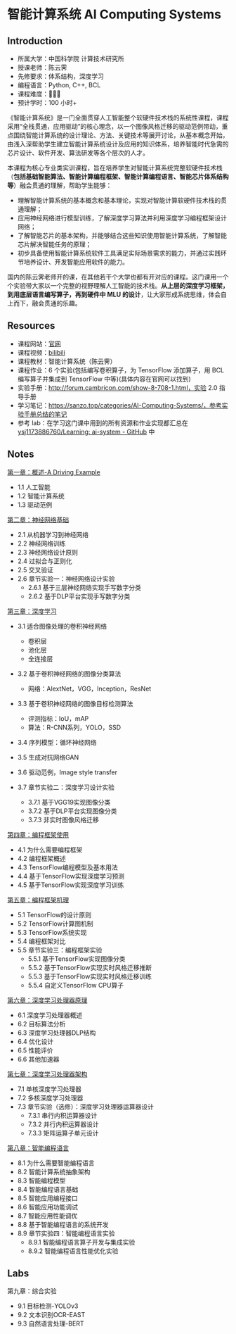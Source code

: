 # 智能计算系统 AI Computing Systems

## Introduction

- 所属大学：中国科学院 计算技术研究所
- 授课老师：陈云霁
- 先修要求：体系结构，深度学习
- 编程语言：Python, C++, BCL
- 课程难度：🌟🌟🌟
- 预计学时：100 小时+

《智能计算系统》是一门全面贯穿人工智能整个软硬件技术栈的系统性课程，课程采用“全栈贯通，应用驱动”的核心理念，以一个图像风格迁移的驱动范例带动，重点围绕智能计算系统的设计理论、方法、关键技术等展开讨论，从基本概念开始，由浅入深帮助学生建立智能计算系统设计及应用的知识体系，培养智能时代急需的芯片设计、软件开发、算法研发等各个层次的人才。

本课程为核心专业类实训课程，旨在培养学生对智能计算系统完整软硬件技术栈（**包括基础智能算法、智能计算编程框架、智能计算编程语言、智能芯片体系结构等**）融会贯通的理解，帮助学生能够：

- 理解智能计算系统的基本概念和基本理论，实现对智能计算软硬件技术栈的贯通理解；
- 应用神经网络进行模型训练，了解深度学习算法并利用深度学习编程框架设计网络；
- 了解智能芯片的基本架构，并能够结合这些知识使用智能计算系统，了解智能芯片解决智能任务的原理；
- 初步具备使用智能计算系统软件工具满足实际场景需求的能力，并通过实践环节培养设计、开发智能应用软件的能力。

国内的陈云霁老师开的课，在其他若干个大学也都有开对应的课程。这门课用一个个实验带大家以一个完整的视野理解人工智能的技术栈。**从上层的深度学习框架，到用底层语言编写算子，再到硬件中 MLU 的设计**，让大家形成系统思维，体会自上而下，融会贯通的乐趣。

## Resources

- 课程网站：[官网](https://novel.ict.ac.cn/aics/)
- 课程视频：[bilibili](https://space.bilibili.com/494117284)
- 课程教材：智能计算系统（陈云霁）
- 课程作业：6 个实验(包括编写卷积算子，为 TensorFlow 添加算子，用 BCL 编写算子并集成到 TensorFlow 中等)(具体内容在官网可以找到)
- 实验手册：http://forum.cambricon.com/show-8-708-1.html，实验 2.0 指导手册
- 学习笔记：https://sanzo.top/categories/AI-Computing-Systems/，参考实验手册总结的笔记
- 参考 lab：在学习这门课中用到的所有资源和作业实现都汇总在 [ysj1173886760/Learning: ai-system - GitHub](https://github.com/ysj1173886760/Learning/tree/master/ai-system) 中

## Notes

[第一章：概述-A Driving Example](./slides/1-%E7%BB%AA%E8%AE%BA.pdf)

- 1.1 人工智能
- 1.2 智能计算系统
- 1.3 驱动范例

[第二章：神经网络基础](./slides/2-%E7%A5%9E%E7%BB%8F%E7%BD%91%E7%BB%9C%E5%9F%BA%E7%A1%80.pdf)

- 2.1 从机器学习到神经网络
- 2.2 神经网络训练
- 2.3 神经网络设计原则
- 2.4 过拟合与正则化
- 2.5 交叉验证
- 2.6 章节实验一：神经网络设计实验
  - 2.6.1 基于三层神经网络实现手写数字分类
  - 2.6.2 基于DLP平台实现手写数字分类

[第三章：深度学习](./slides/3-%E6%B7%B1%E5%BA%A6%E5%AD%A6%E4%B9%A0.pdf)

- 3.1 适合图像处理的卷积神经网络
  - 卷积层
  - 池化层
  - 全连接层

- 3.2 基于卷积神经网络的图像分类算法
  - 网络：AlextNet，VGG，Inception，ResNet

- 3.3 基于卷积神经网络的图像目标检测算法
  - 评测指标：IoU，mAP
  - 算法：R-CNN系列，YOLO，SSD

- 3.4 序列模型：循环神经网络
- 3.5 生成对抗网络GAN
- 3.6 驱动范例，Image style transfer
- 3.7 章节实验二：深度学习设计实验
  - 3.7.1 基于VGG19实现图像分类
  - 3.7.2 基于DLP平台实现图像分类
  - 3.7.3 非实时图像风格迁移

[第四章：编程框架使用](./slides/4-%E7%BC%96%E7%A8%8B%E6%A1%86%E6%9E%B6%E4%BD%BF%E7%94%A8.pdf)

- 4.1 为什么需要编程框架
- 4.2 编程框架概述
- 4.3 TensorFlow编程模型及基本用法
- 4.4 基于TensorFlow实现深度学习预测
- 4.5 基于TensorFlow实现深度学习训练

[第五章：编程框架机理](./slides/5-%E7%BC%96%E7%A8%8B%E6%A1%86%E6%9E%B6%E6%9C%BA%E7%90%86.pdf)

- 5.1 TensorFlow的设计原则
- 5.2 TensorFlow计算图机制
- 5.3 TensorFlow系统实现
- 5.4 编程框架对比
- 5.5 章节实验三：编程框架实验
  - 5.5.1 基于TensorFlow实现图像分类
  - 5.5.2 基于TensorFlow实现实时风格迁移推断
  - 5.5.3 基于TensorFlow实现实时风格迁移训练
  - 5.5.4 自定义TensorFlow CPU算子

[第六章：深度学习处理器原理](./slides/6-%E6%B7%B1%E5%BA%A6%E5%AD%A6%E4%B9%A0%E5%A4%84%E7%90%86%E5%99%A8%E5%8E%9F%E7%90%86.pdf)

- 6.1 深度学习处理器概述
- 6.2 目标算法分析
- 6.3 深度学习处理器DLP结构
- 6.4 优化设计
- 6.5 性能评价
- 6.6 其他加速器

[第七章：深度学习处理器架构](./slides/7-%E6%B7%B1%E5%BA%A6%E5%AD%A6%E4%B9%A0%E5%A4%84%E7%90%86%E5%99%A8%E6%9E%B6%E6%9E%84.pdf)

- 7.1 单核深度学习处理器
- 7.2 多核深度学习处理器
- 7.3 章节实验（选修）：深度学习处理器运算器设计
  - 7.3.1 串行内积运算器设计
  - 7.3.2 并行内积运算器设计
  - 7.3.3 矩阵运算子单元设计

[第八章：智能编程语言](./slides/8-%E6%99%BA%E8%83%BD%E7%BC%96%E7%A8%8B%E8%AF%AD%E8%A8%80.pdf)

- 8.1 为什么需要智能编程语言
- 8.2 智能计算系统抽象架构
- 8.3 智能编程模型
- 8.4 智能编程语言基础
- 8.5 智能应用编程接口
- 8.6 智能应用功能调试
- 8.7 智能应用性能调优
- 8.8 基于智能编程语言的系统开发
- 8.9 章节实验四：智能编程语言实验
  - 8.9.1 智能编程语言算子开发与集成实验
  - 8.9.2 智能编程语言性能优化实验

## Labs

第九章：综合实验

- 9.1 目标检测-YOLOv3
- 9.2 文本识别OCR-EAST
- 9.3 自然语言处理-BERT
